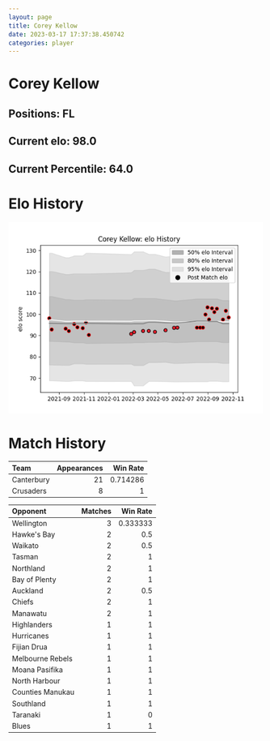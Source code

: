 ```yaml
---  
layout: page  
title: Corey Kellow  
date: 2023-03-17 17:37:38.450742  
categories: player  
---
```

# Corey Kellow

## Positions: FL

## Current elo: 98.0

## Current Percentile: 64.0

# Elo History


![elo history](history_CoreyKellow.png)
# Match History


| Team       |   Appearances |   Win Rate |
|:-----------|--------------:|-----------:|
| Canterbury |            21 |   0.714286 |
| Crusaders  |             8 |   1        |

| Opponent         |   Matches |   Win Rate |
|:-----------------|----------:|-----------:|
| Wellington       |         3 |   0.333333 |
| Hawke's Bay      |         2 |   0.5      |
| Waikato          |         2 |   0.5      |
| Tasman           |         2 |   1        |
| Northland        |         2 |   1        |
| Bay of Plenty    |         2 |   1        |
| Auckland         |         2 |   0.5      |
| Chiefs           |         2 |   1        |
| Manawatu         |         2 |   1        |
| Highlanders      |         1 |   1        |
| Hurricanes       |         1 |   1        |
| Fijian Drua      |         1 |   1        |
| Melbourne Rebels |         1 |   1        |
| Moana Pasifika   |         1 |   1        |
| North Harbour    |         1 |   1        |
| Counties Manukau |         1 |   1        |
| Southland        |         1 |   1        |
| Taranaki         |         1 |   0        |
| Blues            |         1 |   1        |